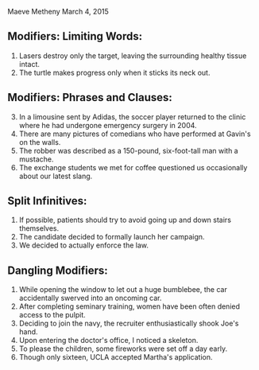 Maeve Metheny
March 4, 2015
## Modifiers: Limiting Words:

1. Lasers destroy only the target, leaving the surrounding healthy tissue intact.
2. The turtle makes progress only when it sticks its neck out.

## Modifiers: Phrases and Clauses:

3. In a limousine sent by Adidas, the soccer player returned to the clinic where he had undergone emergency surgery in 2004. 
4. There are many pictures of comedians who have performed at Gavin's on the walls.
5. The robber was described as a 150-pound, six-foot-tall man with a mustache.
6. The exchange students we met for coffee questioned us occasionally about our latest slang. 

## Split Infinitives:

1. If possible, patients should try to avoid going up and down stairs themselves.
2. The candidate decided to formally launch her campaign.
3. We decided to actually enforce the law.

## Dangling Modifiers:

1. While opening the window to let out a huge bumblebee, the car accidentally swerved into an oncoming car.
2. After completing seminary training, women have been often denied access to the pulpit.
3. Deciding to join the navy, the recruiter enthusiastically shook Joe's hand.
4. Upon entering the doctor's office, I noticed a skeleton.
5. To please the children, some fireworks were set off a day early.
6. Though only sixteen, UCLA accepted Martha's application. 
